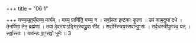 +++
title = "06 1"

+++
यच्चा॒मृत॒य्ँयच्च॒ मर्त्य॑म् । यच्च॒ प्राणि॑ति॒ यच्च॒ न । सर्वा॒स्ता इष्ट॑काः कृ॒त्वा । उप॑ काम॒दुघा॑ दधे । तेनर्षि॑णा॒ तेन॒ ब्रह्म॑णा । तया॑ दे॒वत॑याऽङ्गिर॒स्वद्ध्रु॒वा सी॑द । सर्वा॒स्स्त्रिय॒स्सर्वा॑न्पु॒ꣳ॒सः । सर्व॒न्नस्त्री॑पुमञ्च॒ यत् । सर्वा॒स्ताः । याव॑न्तः पा॒ꣳ॒सवो॒ भूमेः॑ ॥ 3

